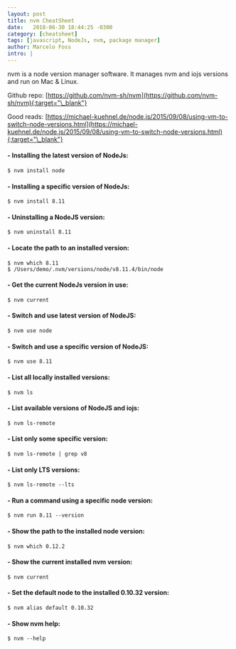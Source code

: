 ```yaml
---
layout: post
title: nvm CheatSheet
date:   2018-06-30 18:44:25 -0300
category: [cheatsheet]
tags: [javascript, NodeJs, nvm, package manager]
author: Marcelo Foss
intro: |
---
```

nvm is a node version manager software. It manages nvm and iojs versions and run on Mac & Linux.

Github repo: [https://github.com/nvm-sh/nvm](https://github.com/nvm-sh/nvm){:target="\_blank"}

Good reads: [https://michael-kuehnel.de/node.js/2015/09/08/using-vm-to-switch-node-versions.html](https://michael-kuehnel.de/node.js/2015/09/08/using-vm-to-switch-node-versions.html){:target="\_blank"}

#### - Installing the latest version of NodeJs:
```
$ nvm install node
```

#### - Installing a specific version of NodeJs:
```
$ nvm install 8.11
```

#### - Uninstalling a NodeJS version:
```
$ nvm uninstall 8.11
```

#### - Locate the path to an installed version:
```
$ nvm which 8.11
$ /Users/demo/.nvm/versions/node/v8.11.4/bin/node
```

#### - Get the current NodeJs version in use:
```
$ nvm current
```

#### - Switch and use latest version of NodeJS:
```
$ nvm use node
```

#### - Switch and use a specific version of NodeJS:
```
$ nvm use 8.11
```

#### - List all locally installed versions:
```
$ nvm ls
```

#### - List available versions of NodeJS and iojs:
```
$ nvm ls-remote
```

#### - List only some specific version:
```
$ nvm ls-remote | grep v8
```

#### - List only LTS versions:
```
$ nvm ls-remote --lts
```

#### - Run a command using a specific node version:
```
$ nvm run 8.11 --version
```

#### - Show the path to the installed node version:
```
$ nvm which 0.12.2              
```

#### - Show the current installed nvm version:
```
$ nvm current                   
```

#### - Set the default node to the installed 0.10.32 version:
```
$ nvm alias default 0.10.32     
```

#### - Show nvm help:
```
$ nvm --help                 
```

